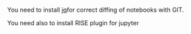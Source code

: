 You need to install [jq](https://stedolan.github.io/jq/)for correct diffing of notebooks with GIT. 

You need also to install RISE plugin for jupyter


